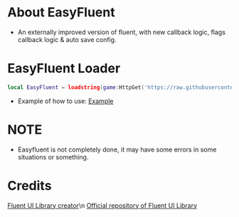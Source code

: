 # About EasyFluent
- An externally improved version of fluent, with new callback logic, flags callback logic & auto save config.
# EasyFluent Loader
```lua
local EasyFluent = loadstring(game:HttpGet('https://raw.githubusercontent.com/deufyn/EasyFluent/refs/heads/main/src/EasyFluent.luau'))()
```
- Example of how to use: [Example](https://github.com/deufyn/EasyFluent/blob/main/Example.luau)
# NOTE
- Easyfluent is not completely done, it may have some errors in some situations or something.

# Credits
[Fluent UI Library creator](https://github.com/dawid-scripts)\n
[Official repository of Fluent UI Library](https://github.com/dawid-scripts/Fluent)
